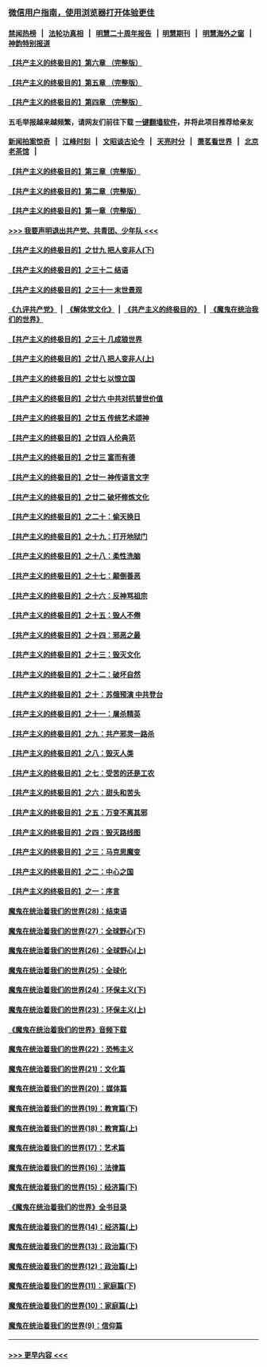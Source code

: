 ### [微信用户指南，使用浏览器打开体验更佳](https://github.com/gfw-breaker/banned-news1/blob/master/indexes/wechat-guide.md?t=0)
#### [禁闻热榜](热点新闻.md?t=0)  &nbsp;&nbsp;|&nbsp;&nbsp; [法轮功真相](https://github.com/gfw-breaker/truth/blob/master/README.md?t=0) &nbsp;&nbsp;|&nbsp;&nbsp; [明慧二十周年报告](https://github.com/gfw-breaker/mh-reports/blob/master/README.md?t=0) &nbsp;&nbsp;|&nbsp;&nbsp;[明慧期刊](https://github.com/gfw-breaker/mh-qikan) &nbsp;&nbsp;|&nbsp;&nbsp; [明慧海外之窗](https://github.com/gfw-breaker/mh-news/blob/master/README.md?t=0) &nbsp;&nbsp;|&nbsp;&nbsp; [神韵特别报道](https://github.com/gfw-breaker/mh-news/blob/master/shenyun.md?t=0)
#### [【共产主义的终极目的】第六章 （完整版）](../pages/nsc422/n11428913.md?t=02070644) 
#### [【共产主义的终极目的】第五章 （完整版）](../pages/nsc422/n11428912.md?t=02070644) 
#### [【共产主义的终极目的】第四章 （完整版）](../pages/nsc422/n11428907.md?t=02070644) 
#### 五毛举报越来越频繁，请网友们前往下载 [一键翻墙软件](https://github.com/gfw-breaker/ssr-accounts)，并将此项目推荐给亲友
#### [新闻拍案惊奇](https://github.com/gfw-breaker/banned-news1/blob/master/pages/link4.md) &nbsp;&nbsp;|&nbsp;&nbsp; [江峰时刻](https://github.com/gfw-breaker/banned-news1/blob/master/pages/link4.md) &nbsp;&nbsp;|&nbsp;&nbsp; [文昭谈古论今](https://github.com/gfw-breaker/banned-news1/blob/master/pages/link4.md) &nbsp;&nbsp;|&nbsp;&nbsp; [天亮时分](https://github.com/gfw-breaker/banned-news1/blob/master/pages/link4.md) &nbsp;&nbsp;|&nbsp;&nbsp; [萧茗看世界](https://github.com/gfw-breaker/banned-news1/blob/master/pages/link4.md) &nbsp;&nbsp;|&nbsp;&nbsp; [北京老茶馆](https://github.com/gfw-breaker/banned-news1/blob/master/pages/link4.md) &nbsp;&nbsp;|&nbsp;&nbsp; 
#### [【共产主义的终极目的】第三章（完整版）](../pages/nsc422/n11428848.md?t=02070644) 
#### [【共产主义的终极目的】第二章（完整版）](../pages/nsc422/n11428831.md?t=02070644) 
#### [【共产主义的终极目的】第一章（完整版）](../pages/nsc422/n11417651.md?t=02070644) 
#### [>>> 我要声明退出共产党、共青团、少年队 <<<](https://github.com/begood0513/goodnews/blob/master/quit/letter.md) 
#### [【共产主义的终极目的】之廿九 把人变非人(下)](../pages/nsc422/n11344140.md?t=02070644) 
#### [【共产主义的终极目的】之三十二 结语](../pages/nsc422/n11360535.md?t=02070644) 
#### [【共产主义的终极目的】之三十一 末世景观](../pages/nsc422/n11351129.md?t=02070644) 
#### [《九评共产党》](https://github.com/begood0513/9ping.md/blob/master/README.md) &nbsp;|&nbsp; [《解体党文化》](../../../../jtdwh.md/blob/master/README.md)  &nbsp;|&nbsp; [《共产主义的终极目的》](../../../../gczydzjmd.md/blob/master/README.md) &nbsp;|&nbsp; [《魔鬼在统治我们的世界》](../../../../mgztzwmdsj.md/blob/master/README.md) 
#### [【共产主义的终极目的】之三十 几成狼世界](../pages/nsc422/n11348280.md?t=02070644) 
#### [【共产主义的终极目的】之廿八 把人变非人(上)](../pages/nsc422/n11340492.md?t=02070644) 
#### [【共产主义的终极目的】之廿七 以恨立国](../pages/nsc422/n11336944.md?t=02070644) 
#### [【共产主义的终极目的】之廿六 中共对抗普世价值](../pages/nsc422/n11324785.md?t=02070644) 
#### [【共产主义的终极目的】之廿五 传统艺术颂神](../pages/nsc422/n11296396.md?t=02070644) 
#### [【共产主义的终极目的】之廿四 人伦典范](../pages/nsc422/n11296397.md?t=02070644) 
#### [【共产主义的终极目的】之廿三 富而有德](../pages/nsc422/n11283598.md?t=02070644) 
#### [【共产主义的终极目的】之廿一 神传语言文字](../pages/nsc422/n11263265.md?t=02070644) 
#### [【共产主义的终极目的】之廿二 破坏修炼文化](../pages/nsc422/n11245728.md?t=02070644) 
#### [【共产主义的终极目的】之二十：偷天换日](../pages/nsc422/n11238846.md?t=02070644) 
#### [【共产主义的终极目的】之十九：打开地狱门](../pages/nsc422/n11206376.md?t=02070644) 
#### [【共产主义的终极目的】之十八：柔性洗脑](../pages/nsc422/n11199994.md?t=02070644) 
#### [【共产主义的终极目的】之十七：颠倒善恶](../pages/nsc422/n11179782.md?t=02070644) 
#### [【共产主义的终极目的】之十六：反神骂祖宗](../pages/nsc422/n11166798.md?t=02070644) 
#### [【共产主义的终极目的】之十五：毁人不倦](../pages/nsc422/n11166792.md?t=02070644) 
#### [【共产主义的终极目的】之十四：邪恶之最](../pages/nsc422/n11150249.md?t=02070644) 
#### [【共产主义的终极目的】之十三：毁灭文化](../pages/nsc422/n11135227.md?t=02070644) 
#### [【共产主义的终极目的】之十二：破坏自然](../pages/nsc422/n11135214.md?t=02070644) 
#### [【共产主义的终极目的】之十：苏俄预演 中共登台](../pages/nsc422/n11118424.md?t=02070644) 
#### [【共产主义的终极目的】之十一：屠杀精英](../pages/nsc422/n11118442.md?t=02070644) 
#### [【共产主义的终极目的】之九：共产邪灵一路杀](../pages/nsc422/n11114139.md?t=02070644) 
#### [【共产主义的终极目的】之八：毁灭人类](../pages/nsc422/n11108503.md?t=02070644) 
#### [【共产主义的终极目的】之七：受苦的还是工农](../pages/nsc422/n11101809.md?t=02070644) 
#### [【共产主义的终极目的】之六：甜头和苦头](../pages/nsc422/n11096971.md?t=02070644) 
#### [【共产主义的终极目的】之五：万变不离其邪](../pages/nsc422/n11091285.md?t=02070644) 
#### [【共产主义的终极目的】之四：毁灭路线图](../pages/nsc422/n11086284.md?t=02070644) 
#### [【共产主义的终极目的】之三：马克思魔变](../pages/nsc422/n11061941.md?t=02070644) 
#### [【共产主义的终极目的】之二：中心之国](../pages/nsc422/n11047728.md?t=02070644) 
#### [【共产主义的终极目的】之一：序言](../pages/nsc422/n11086077.md?t=02070644) 
#### [魔鬼在统治着我们的世界(28)：结束语](../pages/nsc422/n10936246.md?t=02070644) 
#### [魔鬼在统治着我们的世界(27)：全球野心(下)](../pages/nsc422/n10928319.md?t=02070644) 
#### [魔鬼在统治着我们的世界(26)：全球野心(上)](../pages/nsc422/n10900318.md?t=02070644) 
#### [魔鬼在统治着我们的世界(25)：全球化](../pages/nsc422/n10788205.md?t=02070644) 
#### [魔鬼在统治着我们的世界(24)：环保主义(下)](../pages/nsc422/n10695307.md?t=02070644) 
#### [魔鬼在统治着我们的世界(23)：环保主义(上)](../pages/nsc422/n10688613.md?t=02070644) 
#### [《魔鬼在统治着我们的世界》音频下载](../pages/nsc422/n10635553.md?t=02070644) 
#### [魔鬼在统治着我们的世界(22)：恐怖主义](../pages/nsc422/n10614727.md?t=02070644) 
#### [魔鬼在统治着我们的世界(21)：文化篇](../pages/nsc422/n10597706.md?t=02070644) 
#### [魔鬼在统治着我们的世界(20)：媒体篇](../pages/nsc422/n10586579.md?t=02070644) 
#### [魔鬼在统治着我们的世界(19)：教育篇(下)](../pages/nsc422/n10564808.md?t=02070644) 
#### [魔鬼在统治着我们的世界(18)：教育篇(上)](../pages/nsc422/n10526970.md?t=02070644) 
#### [魔鬼在统治着我们的世界(17)：艺术篇](../pages/nsc422/n10499093.md?t=02070644) 
#### [魔鬼在统治着我们的世界(16)：法律篇](../pages/nsc422/n10485969.md?t=02070644) 
#### [魔鬼在统治着我们的世界(15)：经济篇(下)](../pages/nsc422/n10469975.md?t=02070644) 
#### [《魔鬼在统治着我们的世界》全书目录](../pages/nsc422/n10464261.md?t=02070644) 
#### [魔鬼在统治着我们的世界(14)：经济篇(上)](../pages/nsc422/n10457370.md?t=02070644) 
#### [魔鬼在统治着我们的世界(13)：政治篇(下)](../pages/nsc422/n10448270.md?t=02070644) 
#### [魔鬼在统治着我们的世界(12)：政治篇(上)](../pages/nsc422/n10444576.md?t=02070644) 
#### [魔鬼在统治着我们的世界(11)：家庭篇(下)](../pages/nsc422/n10440961.md?t=02070644) 
#### [魔鬼在统治着我们的世界(10)：家庭篇(上)](../pages/nsc422/n10435448.md?t=02070644) 
#### [魔鬼在统治着我们的世界(9)：信仰篇](../pages/nsc422/n10432159.md?t=02070644) 

----
#### [ >>> 更早内容 <<< ](../indexes/nsc422-earlier.md)
